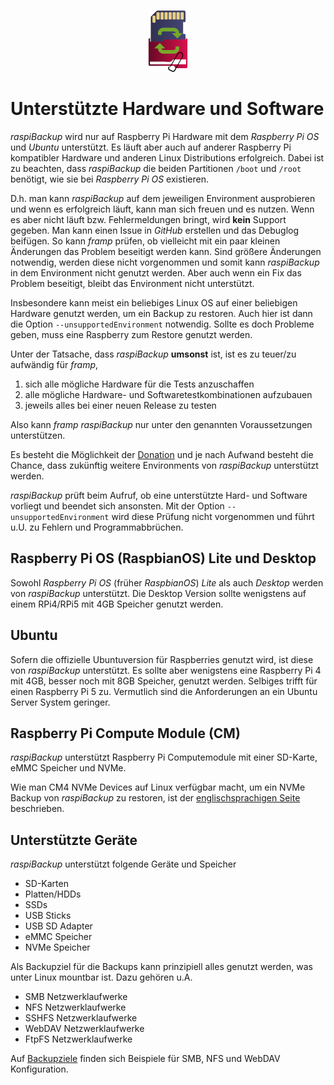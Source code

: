 <center>

![raspiBackup icon](images/icons/Icon_rot_blau_final_64.png)
</center>

# Unterstützte Hardware und Software

*raspiBackup* wird nur auf Raspberry Pi Hardware mit dem *Raspberry Pi OS* und *Ubuntu*
unterstützt. Es läuft aber auch auf anderer Raspberry Pi kompatibler Hardware und
anderen Linux Distributions erfolgreich. Dabei ist zu beachten, dass *raspiBackup* die
beiden Partitionen `/boot` und `/root` benötigt, wie sie bei *Raspberry Pi OS* existieren.

D.h. man kann *raspiBackup* auf dem jeweiligen Environment ausprobieren und wenn
es erfolgreich läuft, kann man sich freuen und es nutzen. Wenn es aber nicht
läuft bzw. Fehlermeldungen bringt, wird **kein** Support gegeben. Man kann einen
Issue in *GitHub* erstellen und das Debuglog beifügen. So kann *framp* prüfen, ob vielleicht mit ein
paar kleinen Änderungen das Problem beseitigt werden kann. Sind größere Änderungen notwendig,
werden diese nicht vorgenommen und somit kann *raspiBackup* in dem Environment nicht genutzt werden.
Aber auch wenn ein Fix das Problem beseitigt, bleibt das Environment nicht unterstützt.

Insbesondere kann meist ein beliebiges Linux OS auf einer beliebigen Hardware genutzt werden,
um ein Backup zu restoren. Auch hier ist dann die Option `--unsupportedEnvironment`
notwendig. Sollte es doch Probleme geben, muss eine Raspberry zum Restore genutzt werden.

Unter der Tatsache, dass *raspiBackup* **umsonst** ist, ist es zu teuer/zu aufwändig für *framp*,

 1) sich alle mögliche Hardware für die Tests anzuschaffen
 1) alle mögliche Hardware- und Softwaretestkombinationen aufzubauen
 1) jeweils alles bei einer neuen Release zu testen

Also kann *framp* *raspiBackup* nur unter den genannten Voraussetzungen unterstützen.

Es besteht die Möglichkeit der [Donation](introduction.md#donation)
und je nach Aufwand besteht die Chance, dass zukünftig weitere
Environments von *raspiBackup* unterstützt werden.

*raspiBackup* prüft beim Aufruf, ob eine unterstützte Hard- und Software vorliegt
und beendet sich ansonsten. Mit der Option `--unsupportedEnvironment` wird diese
Prüfung nicht vorgenommen und führt u.U. zu Fehlern und Programmabbrüchen.

## Raspberry Pi OS (RaspbianOS) Lite und Desktop

Sowohl *Raspberry Pi OS* (früher *RaspbianOS*) *Lite* als auch *Desktop* werden
von *raspiBackup* unterstützt.
Die Desktop Version sollte wenigstens auf einem RPi4/RPi5 mit 4GB Speicher genutzt werden.

## Ubuntu

Sofern die offizielle Ubuntuversion für Raspberries genutzt wird, ist diese
von *raspiBackup* unterstützt. Es sollte aber wenigstens eine Raspberry Pi 4 mit 4GB, besser noch
mit 8GB Speicher, genutzt werden. Selbiges trifft für einen Raspberry Pi 5 zu. Vermutlich
sind die Anforderungen an ein Ubuntu Server System geringer.

## Raspberry Pi Compute Module (CM)

*raspiBackup* unterstützt Raspberry Pi Computemodule
mit einer SD-Karte, eMMC Speicher und NVMe.

Wie man CM4 NVMe Devices auf Linux verfügbar macht, um ein NVMe Backup von *raspiBackup* zu restoren,
ist der [englischsprachigen Seite](https://www.linux-tips-and-tricks.de/en/raspberrye/614-raspberry-compute-module-4-setup-guide) beschrieben.

## Unterstützte Geräte

*raspiBackup* unterstützt folgende Geräte und Speicher

  - SD-Karten
  - Platten/HDDs
  - SSDs
  - USB Sticks
  - USB SD Adapter
  - eMMC Speicher
  - NVMe Speicher

Als Backupziel für die Backups kann prinzipiell alles genutzt werden,
was unter Linux mountbar ist. Dazu gehören u.A.

  - SMB Netzwerklaufwerke
  - NFS Netzwerklaufwerke
  - SSHFS Netzwerklaufwerke
  - WebDAV Netzwerklaufwerke
  - FtpFS Netzwerklaufwerke

Auf [Backupziele](backup-targets.md) finden sich Beispiele für SMB, NFS und WebDAV Konfiguration.

[.source]: https://linux-tips-and-tricks.de/de/raspibackupcategoried/608-unterstuetzte-hard-und-software/
[.source]: https://www.linux-tips-and-tricks.de/en/raspibackupcategorye/609-supported-hard-and-software/
[.status]: translated
